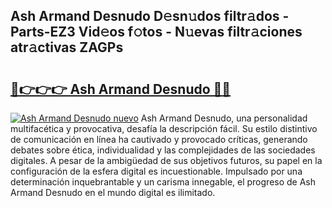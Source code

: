 ## Ash Armand Desnudo D𝚎sn𝚞dos filtr𝚊dos - Parts-EZ3 Vid𝚎os f𝚘tos - N𝚞evas filtr𝚊ciones atr𝚊ctivas ZAGPs

# <h2><a href="http://mb6ux55.tromn.icu/?c=Ash+Armand+Desnudo">🔗👉👉👉 Ash Armand Desnudo 🔗🔗</a></h2>

[![Ash Armand Desnudo nuevo](https://i.imgur.com/pEAQMta.gif)](http://mb6ux55.tromn.icu/?c=Ash+Armand+Desnudo)
Ash Armand Desnudo, una personalidad multifacética y provocativa, desafía la descripción fácil. Su estilo distintivo de comunicación en línea ha cautivado y provocado críticas, generando debates sobre ética, individualidad y las complejidades de las sociedades digitales. A pesar de la ambigüedad de sus objetivos futuros, su papel en la configuración de la esfera digital es incuestionable. Impulsado por una determinación inquebrantable y un carisma innegable, el progreso de Ash Armand Desnudo en el mundo digital es ilimitado.
